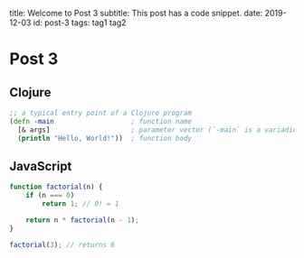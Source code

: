 title: Welcome to Post 3
subtitle: This post has a code snippet.
date: 2019-12-03
id: post-3
tags: tag1 tag2

# Post 3

## Clojure

```clojure
;; a typical entry point of a Clojure program
(defn -main                   ; function name
  [& args]                    ; parameter vector (`-main` is a variadic function)
  (println "Hello, World!"))  ; function body
```

## JavaScript

```javascript
function factorial(n) {
    if (n === 0)
        return 1; // 0! = 1

    return n * factorial(n - 1);
}

factorial(3); // returns 6
```
